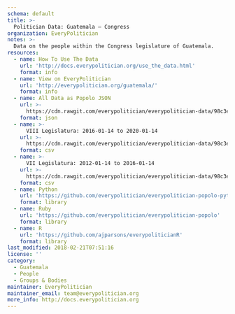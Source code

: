 ```yaml
---
schema: default
title: >-
  Politician Data: Guatemala — Congress
organization: EveryPolitician
notes: >-
  Data on the people within the Congress legislature of Guatemala.
resources:
  - name: How To Use The Data
    url: 'http://docs.everypolitician.org/use_the_data.html'
    format: info
  - name: View on EveryPolitician
    url: 'http://everypolitician.org/guatemala/'
    format: info
  - name: All Data as Popolo JSON
    url: >-
      https://cdn.rawgit.com/everypolitician/everypolitician-data/98c3ebcf4f3cfa19faabc15794e8582c732fb2de/data/Guatemala/Congress/ep-popolo-v1.0.json
    format: json
  - name: >-
      VIII Legislatura: 2016-01-14 to 2020-01-14
    url: >-
      https://cdn.rawgit.com/everypolitician/everypolitician-data/98c3ebcf4f3cfa19faabc15794e8582c732fb2de/data/Guatemala/Congress/term-8.csv
    format: csv
  - name: >-
      VII Legislatura: 2012-01-14 to 2016-01-14
    url: >-
      https://cdn.rawgit.com/everypolitician/everypolitician-data/98c3ebcf4f3cfa19faabc15794e8582c732fb2de/data/Guatemala/Congress/term-7.csv
    format: csv
  - name: Python
    url: 'https://github.com/everypolitician/everypolitician-popolo-python'
    format: library
  - name: Ruby
    url: 'https://github.com/everypolitician/everypolitician-popolo'
    format: library
  - name: R
    url: 'https://github.com/ajparsons/everypoliticianR'
    format: library
last_modified: 2018-02-21T07:51:16
license: ''
category:
  - Guatemala
  - People
  - Groups & Bodies
maintainer: EveryPolitician
maintainer_email: team@everypolitician.org
more_info: http://docs.everypolitician.org
---
```

